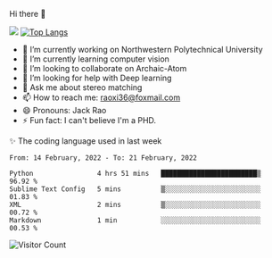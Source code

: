Hi there 👋

![](https://github-readme-stats.vercel.app/api?username=Raohaocheng)
[![Top Langs](https://github-readme-stats.vercel.app/api/top-langs/?username=Raohaocheng&layout=compact)](https://github.com/anuraghazra/github-readme-stats)

- 🔭 I’m currently working on Northwestern Polytechnical University
- 🌱 I’m currently learning computer vision
- 👯 I’m looking to collaborate on Archaic-Atom
- 🤔 I’m looking for help with Deep learning
- 💬 Ask me about stereo matching
- 📫 How to reach me: raoxi36@foxmail.com
- 😄 Pronouns: Jack Rao
- ⚡ Fun fact: I can't believe I'm a PHD.

✨ The coding language used in last week
<!--START_SECTION:waka-->
```text
From: 14 February, 2022 - To: 21 February, 2022

Python                4 hrs 51 mins   ████████████████████████▒   96.92 % 
Sublime Text Config   5 mins          ▒░░░░░░░░░░░░░░░░░░░░░░░░   01.83 % 
XML                   2 mins          ▒░░░░░░░░░░░░░░░░░░░░░░░░   00.72 % 
Markdown              1 min           ░░░░░░░░░░░░░░░░░░░░░░░░░   00.53 % 
```
<!--END_SECTION:waka-->

![Visitor Count](https://profile-counter.glitch.me/Raohaocheng/count.svg)
